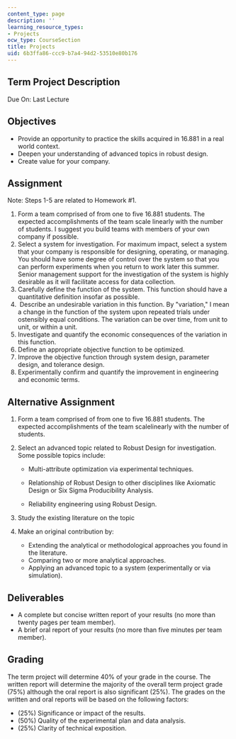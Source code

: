 ```yaml
---
content_type: page
description: ''
learning_resource_types:
- Projects
ocw_type: CourseSection
title: Projects
uid: 6b3ffa86-ccc9-b7a4-94d2-53510e80b176
---
```


Term Project Description
------------------------

Due On: Last Lecture

Objectives
----------

*   Provide an opportunity to practice the skills acquired in 16.881 in a real world context.
*   Deepen your understanding of advanced topics in robust design.
*   Create value for your company.  
    

Assignment
----------

Note: Steps 1-5 are related to Homework #1.

1.  Form a team comprised of from one to five 16.881 students. The expected accomplishments of the team scale linearly with the number of students. I suggest you build teams with members of your own company if possible.
2.  Select a system for investigation. For maximum impact, select a system that your company is responsible for designing, operating, or managing. You should have some degree of control over the system so that you can perform experiments when you return to work later this summer. Senior management support for the investigation of the system is highly desirable as it will facilitate access for data collection.
3.  Carefully define the function of the system. This function should have a quantitative definition insofar as possible.
4.   Describe an undesirable variation in this function. By "variation," I mean a change in the function of the system upon repeated trials under ostensibly equal conditions. The variation can be over time, from unit to unit, or within a unit.
5.  Investigate and quantify the economic consequences of the variation in this function.
6.  Define an appropriate objective function to be optimized.
7.  Improve the objective function through system design, parameter design, and tolerance design.
8.  Experimentally confirm and quantify the improvement in engineering and economic terms.

Alternative Assignment
----------------------

1.  Form a team comprised of from one to five 16.881 students. The expected accomplishments of the team scalelinearly with the number of students.
2.  Select an advanced topic related to Robust Design for investigation. Some possible topics include:
    
    *   Multi-attribute optimization via experimental techniques.
    
    *   Relationship of Robust Design to other disciplines like Axiomatic Design or Six Sigma Producibility Analysis.
    *   Reliability engineering using Robust Design.  
          
        
3.  Study the existing literature on the topic
4.  Make an original contribution by:
    *   Extending the analytical or methodological approaches you found in the literature.
    *   Comparing two or more analytical approaches.
    *   Applying an advanced topic to a system (experimentally or via simulation).

Deliverables
------------

*   A complete but concise written report of your results (no more than twenty pages per team member).
*   A brief oral report of your results (no more than five minutes per team member).  
    

Grading
-------

The term project will determine 40% of your grade in the course. The written report will determine the majority of the overall term project grade (75%) although the oral report is also significant (25%). The grades on the written and oral reports will be based on the following factors:

*   (25%) Significance or impact of the results.
*   (50%) Quality of the experimental plan and data analysis.
*   (25%) Clarity of technical exposition.